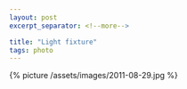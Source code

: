 ```yaml
---
layout: post
excerpt_separator: <!--more-->

title: "Light fixture"
tags: photo
---
```


{% picture /assets/images/2011-08-29.jpg %}
<!--more-->